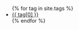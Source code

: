 
<ul>
    {% for tag in site.tags %}		
        <li><a href="/tags/{{ tag[0] }}">{{ tag[0] }}</a></li>
    {% endfor %}
</ul>